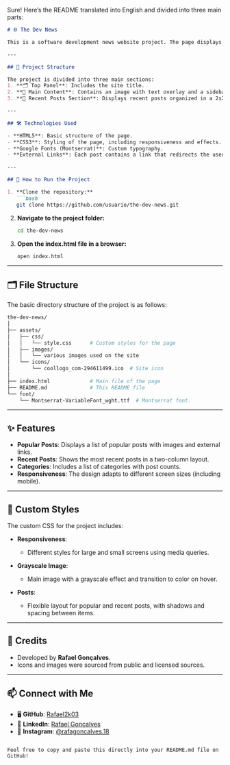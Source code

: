 Sure! Here’s the README translated into English and divided into three main parts:

```markdown
# 🌐 The Dev News 

This is a software development news website project. The page displays a list of popular and recent posts, with categories and links to external articles.

---

## 📂 Project Structure

The project is divided into three main sections:
1. **🗂️ Top Panel**: Includes the site title.
2. **📄 Main Content**: Contains an image with text overlay and a sidebar with popular posts.
3. **📰 Recent Posts Section**: Displays recent posts organized in a 2x2 layout, followed by a list of categories.

---

## 🛠️ Technologies Used

- **HTML5**: Basic structure of the page.
- **CSS3**: Styling of the page, including responsiveness and effects.
- **Google Fonts (Montserrat)**: Custom typography.
- **External Links**: Each post contains a link that redirects the user to an external page.

---

## 🚀 How to Run the Project

1. **Clone the repository:**
   ```bash
   git clone https://github.com/usuario/the-dev-news.git
   ```

2. **Navigate to the project folder:**
   ```bash
   cd the-dev-news
   ```

3. **Open the index.html file in a browser:**
   ```bash
   open index.html
   ```

---

## 🗂️ File Structure

The basic directory structure of the project is as follows:
```bash
the-dev-news/
│
├── assets/
│   ├── css/
│   │   └── style.css      # Custom styles for the page
│   ├── images/
│   │   └── various images used on the site
│   └── icons/
│       └── coollogo_com-294611499.ico  # Site icon
│
├── index.html             # Main file of the page
├── README.md              # This README file
└── font/
    └── Montserrat-VariableFont_wght.ttf  # Montserrat font.
```

---

## ✨ Features

- **Popular Posts**: Displays a list of popular posts with images and external links.
- **Recent Posts**: Shows the most recent posts in a two-column layout.
- **Categories**: Includes a list of categories with post counts.
- **Responsiveness**: The design adapts to different screen sizes (including mobile).

---

## 🎨 Custom Styles

The custom CSS for the project includes:

- **Responsiveness**: 
  - Different styles for large and small screens using media queries.

- **Grayscale Image**: 
  - Main image with a grayscale effect and transition to color on hover.

- **Posts**: 
  - Flexible layout for popular and recent posts, with shadows and spacing between items.

---

## 🙌 Credits

- Developed by **Rafael Gonçalves**.
- Icons and images were sourced from public and licensed sources.

---

## 📫 Connect with Me

- 🖥️ **GitHub**: [Rafael2k03](https://github.com/Rafael2k03)
- 💼 **LinkedIn**: [Rafael Gonçalves](https://www.linkedin.com/in/jedoblen)
- 📸 **Instagram**: [@rafagoncalves.18](https://www.instagram.com/rafagoncalves.18/)

<!---
Rafael2k03/Rafael2k03 is a ✨ special ✨ repository because its `README.md` (this file) appears on your GitHub profile.
You can click the Preview link to take a look at your changes.
--->
```

Feel free to copy and paste this directly into your README.md file on GitHub!